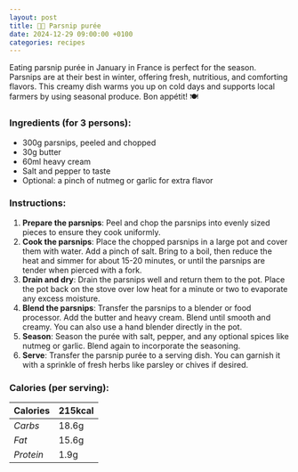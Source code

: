 ```yaml
---
layout: post
title: 👨‍🍳 Parsnip purée
date: 2024-12-29 09:00:00 +0100
categories: recipes
---
```


Eating parsnip purée in January in France is perfect for the season. Parsnips are at their best in winter, offering fresh, nutritious, and comforting flavors. This creamy dish warms you up on cold days and supports local farmers by using seasonal produce. Bon appétit! 🍽️

### Ingredients (for 3 persons):
- 300g parsnips, peeled and chopped
- 30g butter
- 60ml heavy cream
- Salt and pepper to taste
- Optional: a pinch of nutmeg or garlic for extra flavor

### Instructions:

1. **Prepare the parsnips**: Peel and chop the parsnips into evenly sized pieces to ensure they cook uniformly.
2. **Cook the parsnips**: Place the chopped parsnips in a large pot and cover them with water. Add a pinch of salt. Bring to a boil, then reduce the heat and simmer for about 15-20 minutes, or until the parsnips are tender when pierced with a fork.
3. **Drain and dry**: Drain the parsnips well and return them to the pot. Place the pot back on the stove over low heat for a minute or two to evaporate any excess moisture.
4. **Blend the parsnips**: Transfer the parsnips to a blender or food processor. Add the butter and heavy cream. Blend until smooth and creamy. You can also use a hand blender directly in the pot.
5. **Season**: Season the purée with salt, pepper, and any optional spices like nutmeg or garlic. Blend again to incorporate the seasoning.
6. **Serve**: Transfer the parsnip purée to a serving dish. You can garnish it with a sprinkle of fresh herbs like parsley or chives if desired.

### Calories (per serving):

| **Calories** | 215kcal |
| ----------- | ----------- |
| *Carbs* | 18.6g |
| *Fat* | 15.6g |
| *Protein* | 1.9g |
